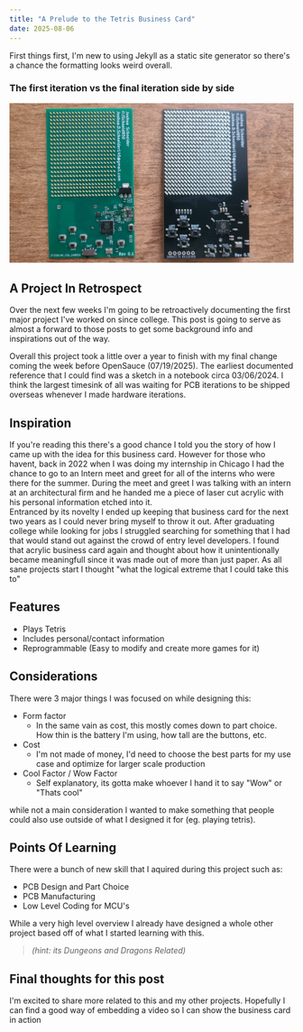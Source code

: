 ```yaml
---
title: "A Prelude to the Tetris Business Card"
date: 2025-08-06
---
```



First things first, I'm new to using Jekyll as a static site generator so there's a chance the formatting looks weird overall. 
### The first iteration vs the final iteration side by side
![V1 and V5 next to eachother](/Assets/A%20Prelude%20to%20the%20Tetris%20Business%20Card/v1-v5.jpg)


## A Project In Retrospect

Over the next few weeks I'm going to be retroactively documenting the first major project I've worked on since college. This post is going to serve as almost a forward to those posts to get some background info and inspirations out of the way.

Overall this project took a little over a year to finish with my final change coming the week before OpenSauce (07/19/2025). The earliest documented reference that I could find was a sketch in a notebook circa 03/06/2024. I think the largest timesink of all was waiting for PCB iterations to be shipped overseas whenever I made hardware iterations. 

## Inspiration

If you're reading this there's a good chance I told you the story of how I came up with the idea for this business card.  However for those who havent, back in 2022 when I was doing my internship in Chicago I had the chance to go to an Intern meet and greet for all of the interns who were there for the summer.  During the meet and greet I was talking with an intern at an architectural firm and he handed me a piece of laser cut acrylic with his personal information etched into it.  
Entranced by its novelty I ended up keeping that business card for the next two years as I could never bring myself to throw it out.  After graduating college while looking for jobs I struggled searching for something that I had that would stand out against the crowd of entry level developers.  I found that acrylic business card again and thought about how it unintentionally became meaningfull since it was made out of more than just paper.  As all sane projects start I thought "what the logical extreme that I could take this to"

## Features

- Plays Tetris
- Includes personal/contact information
- Reprogrammable (Easy to modify and create more games for it)

## Considerations

There were 3 major things I was focused on while designing this:
- Form factor
    - In the same vain as cost, this mostly comes down to part choice. How thin is the battery I'm using, how tall are the buttons, etc.
- Cost
    - I'm not made of money, I'd need to choose the best parts for my use case and optimize for larger scale production
- Cool Factor / Wow Factor
    - Self explanatory, its gotta make whoever I hand it to say "Wow" or "Thats cool" 

while not a main consideration I wanted to make something that people could also use outside of what I designed it for (eg. playing tetris).

## Points Of Learning

There were a bunch of new skill that I aquired during this project such as:
- PCB Design and Part Choice
- PCB Manufacturing 
- Low Level Coding for MCU's

While a very high level overview I already have designed a whole other project based off of what I started learning with this. 

>*(hint: its Dungeons and Dragons Related)*

## Final thoughts for this post
I'm excited to share more related to this and my other projects. Hopefully I can find a good way of embedding a video so I can show the business card in action